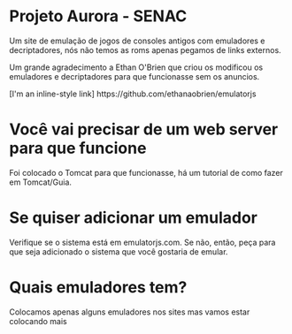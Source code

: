 # Projeto Aurora - SENAC
<p>Um site de emulação de jogos de consoles antigos com emuladores e decriptadores, nós não temos as roms apenas pegamos de links externos.</p>
<p>Um grande agradecimento a Ethan O'Brien que criou os modificou os emuladores e decriptadores para que funcionasse sem os anuncios.</p> 
[I'm an inline-style link] https://github.com/ethanaobrien/emulatorjs

<H1>Você vai precisar de um web server para que funcione</H1>
<p>Foi colocado o Tomcat para que funcionasse, há um tutorial de como fazer em Tomcat/Guia.</p>

<H1>Se quiser adicionar um emulador</H1> 
<p>Verifique se o sistema está em emulatorjs.com. Se não, então, peça para que seja adicionado o sistema que você gostaria de emular.</p>
  
<H1>Quais emuladores tem?</H1> 
<p>Colocamos apenas alguns emuladores nos sites mas vamos estar colocando mais</p> 


